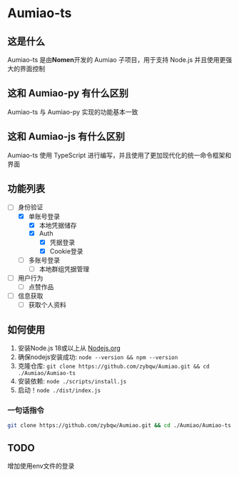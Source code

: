 # Aumiao-ts

## 这是什么

Aumiao-ts 是由**Nomen**开发的 Aumiao 子项目，用于支持 Node.js 并且使用更强大的界面控制

## 这和 Aumiao-py 有什么区别

Aumiao-ts 与 Aumiao-py 实现的功能基本一致

## 这和 Aumiao-js 有什么区别

Aumiao-ts 使用 TypeScript 进行编写，并且使用了更加现代化的统一命令框架和界面

## 功能列表

- [ ] 身份验证
  - [x] 单账号登录
    - [x] 本地凭据储存
    - [x] Auth
      - [x] 凭据登录
      - [x] Cookie登录
  - [ ] 多账号登录
    - [ ] 本地群组凭据管理
- [ ] 用户行为
  - [ ] 点赞作品
- [ ] 信息获取
  - [ ] 获取个人资料

## 如何使用

1. 安装Node.js 18或以上从 [Nodejs.org](https://nodejs.org/)
2. 确保nodejs安装成功: `node --version && npm --version`
3. 克隆仓库: `git clone https://github.com/zybqw/Aumiao.git && cd ./Aumiao/Aumiao-ts`
4. 安装依赖: `node ./scripts/install.js`
5. 启动！`node ./dist/index.js`

### 一句话指令

```bash
git clone https://github.com/zybqw/Aumiao.git && cd ./Aumiao/Aumiao-ts && node ./scripts/install.js && node ./dist/index.js
```

## TODO

增加使用env文件的登录